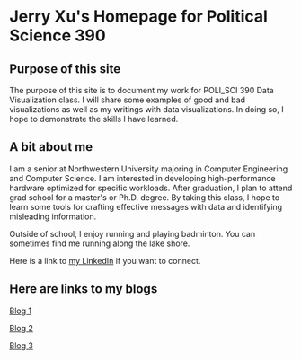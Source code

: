 # Jerry Xu's Homepage for Political Science 390

## Purpose of this site

The purpose of this site is to document my work for POLI_SCI 390 Data Visualization class. I will share some examples of good and bad visualizations as well as my writings with data visualizations. In doing so, I hope to demonstrate the skills I have learned.

## A bit about me

I am a senior at Northwestern University majoring in Computer Engineering and Computer Science. I am interested in developing high-performance hardware optimized for specific workloads. After graduation, I plan to attend grad school for a master's or Ph.D. degree. By taking this class, I hope to learn some tools for crafting effective messages with data and identifying misleading information.

Outside of school, I enjoy running and playing badminton. You can sometimes find me running along the lake shore.

Here is a link to [my LinkedIn](https://www.linkedin.com/in/jerry-xu-ruiqi/) if you want to connect.

## Here are links to my blogs

[Blog 1](Blog1.md)

[Blog 2](Blog2.md)

[Blog 3](Blog3.md)
